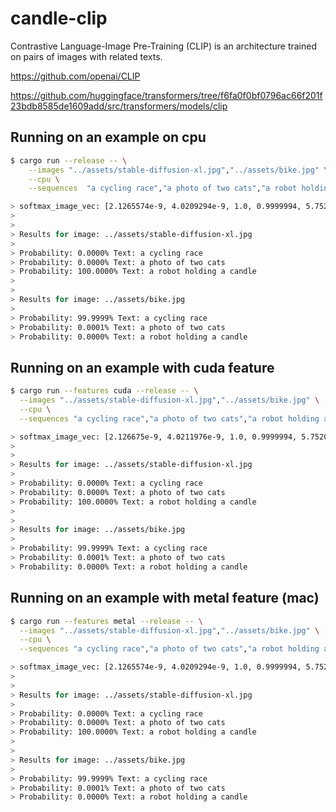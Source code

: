 # candle-clip

Contrastive Language-Image Pre-Training (CLIP) is an architecture trained on
pairs of images with related texts.

https://github.com/openai/CLIP

https://github.com/huggingface/transformers/tree/f6fa0f0bf0796ac66f201f23bdb8585de1609add/src/transformers/models/clip

## Running on an example on cpu

```bash
$ cargo run --release -- \
    --images "../assets/stable-diffusion-xl.jpg","../assets/bike.jpg" \
    --cpu \
    --sequences  "a cycling race","a photo of two cats","a robot holding a candle"

> softmax_image_vec: [2.1265574e-9, 4.0209294e-9, 1.0, 0.9999994, 5.752247e-7, 1.6381116e-9]
> 
> 
> Results for image: ../assets/stable-diffusion-xl.jpg
> 
> Probability: 0.0000% Text: a cycling race 
> Probability: 0.0000% Text: a photo of two cats 
> Probability: 100.0000% Text: a robot holding a candle 
> 
> 
> Results for image: ../assets/bike.jpg
> 
> Probability: 99.9999% Text: a cycling race 
> Probability: 0.0001% Text: a photo of two cats 
> Probability: 0.0000% Text: a robot holding a candle 
```

## Running on an example with cuda feature

```bash
$ cargo run --features cuda --release -- \
  --images "../assets/stable-diffusion-xl.jpg","../assets/bike.jpg" \
  --cpu \
  --sequences "a cycling race","a photo of two cats","a robot holding a candle"

> softmax_image_vec: [2.126675e-9, 4.0211976e-9, 1.0, 0.9999994, 5.752093e-7, 1.6380555e-9]
> 
> 
> Results for image: ../assets/stable-diffusion-xl.jpg
> 
> Probability: 0.0000% Text: a cycling race 
> Probability: 0.0000% Text: a photo of two cats 
> Probability: 100.0000% Text: a robot holding a candle 
> 
> 
> Results for image: ../assets/bike.jpg
> 
> Probability: 99.9999% Text: a cycling race 
> Probability: 0.0001% Text: a photo of two cats 
> Probability: 0.0000% Text: a robot holding a candle 
```

## Running on an example with metal feature (mac)

```bash
$ cargo run --features metal --release -- \
  --images "../assets/stable-diffusion-xl.jpg","../assets/bike.jpg" \
  --cpu \
  --sequences "a cycling race","a photo of two cats","a robot holding a candle"

> softmax_image_vec: [2.1265574e-9, 4.0209294e-9, 1.0, 0.9999994, 5.752247e-7, 1.6381116e-9]
> 
> 
> Results for image: ../assets/stable-diffusion-xl.jpg
> 
> Probability: 0.0000% Text: a cycling race 
> Probability: 0.0000% Text: a photo of two cats 
> Probability: 100.0000% Text: a robot holding a candle 
> 
> 
> Results for image: ../assets/bike.jpg
> 
> Probability: 99.9999% Text: a cycling race 
> Probability: 0.0001% Text: a photo of two cats 
> Probability: 0.0000% Text: a robot holding a candle 
```
